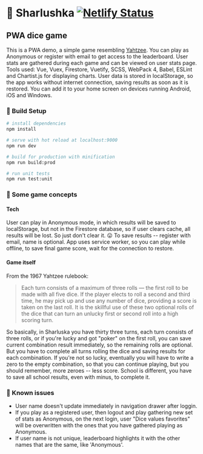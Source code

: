 # :game_die: Sharlushka [![Netlify Status](https://api.netlify.com/api/v1/badges/36738672-d7ee-434c-b0cd-9c4bd695065d/deploy-status)](https://app.netlify.com/sites/sharlushka/deploys)

## PWA dice game

  This is a PWA demo, a simple game resembling [Yahtzee](https://en.wikipedia.org/wiki/Yahtzee). You can play as Anonymous or register with email to get access to the leaderboard. User stats are gathered during each game and can be viewed on user stats page. Tools used: Vue, Vuex, Firestore, Vuetify, SCSS, WebPack 4, Babel, ESLint and Chartist.js for displaying charts. User data is stored in localStorage, so the app works without internet connection, saving results as soon as it is restored. You can add it to your home screen on devices running Android, iOS and Windows.

### :wrench: Build Setup

``` bash
# install dependencies
npm install

# serve with hot reload at localhost:9000
npm run dev

# build for production with minification
npm run build:prod

# run unit tests
npm run test:unit
```

### :book: Some game concepts

#### Tech
  User can play in Anonymous mode, in which results will be saved to localStorage, but not in the Firestore database, so if user clears cache, all results will be lost. So just don't clear it. :stuck_out_tongue: To save results -- register with email, name is optional. App uses service worker, so you can play while offline, to save final game score, wait for the connection to restore.

#### Game itself
From the 1967 Yahtzee rulebook:
> Each turn consists of a maximum of three rolls — the first roll to be made with all five dice. If the player elects to roll a second and third time, he may pick up and use any number of dice, providing a score is taken on the last roll. It is the skillful use of these two optional rolls of the dice that can turn an unlucky first or second roll into a high scoring turn.

So basically, in Sharluska you have thirty three turns, each turn consists of three rolls, or if you're lucky and got "poker" on the first roll, you can save current combination result immediately, so the remaining rolls are optional. But you have to complete all turns rolling the dice and saving results for each combination. If you're not so lucky, eventually you will have to write a zero to the empty combination, so that you can continue playing, but you should remember, more zeroes -- less score. School is different, you have to save all school results, even with minus, to complete it.

### :pencil: Known issues
- User name doesn't update immediately in navigation drawer after loggin.
- If you play as a registered user, then logout and play gathering new set of stats as Anonymous, on the next login, user "Dice values favorites" will be overwritten with the ones that you have gathered playing as Anonymous.
- If user name is not unique, leaderboard highlights it with the other names that are the same, like 'Anonymous'.
